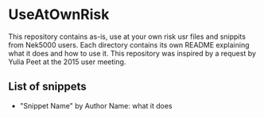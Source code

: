 # UseAtOwnRisk

This repository contains as-is, use at your own risk usr files and snippits from Nek5000 users.
Each directory contains its own README explaining what it does and how to use it.
This repository was inspired by a request by Yulia Peet at the 2015 user meeting.


## List of snippets
 - "Snippet Name" by Author Name: what it does
